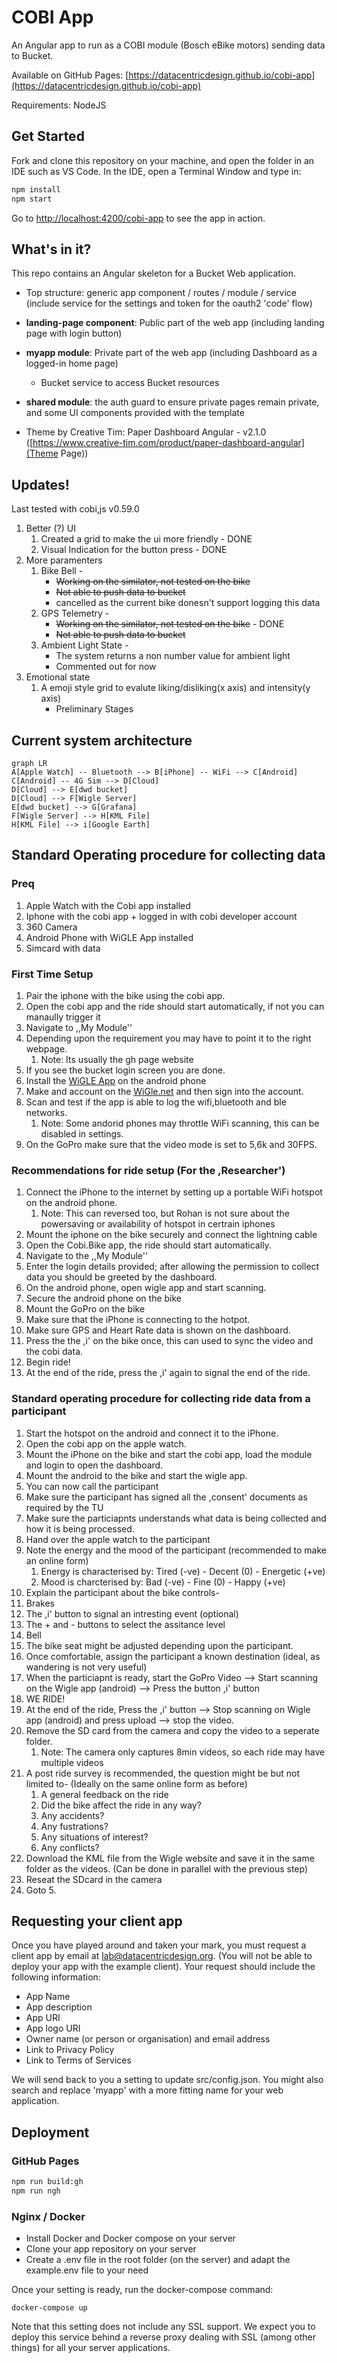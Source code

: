 # COBI App

An Angular app to run as a COBI module (Bosch eBike motors) sending data to Bucket.

Available on GitHub Pages: [https://datacentricdesign.github.io/cobi-app](https://datacentricdesign.github.io/cobi-app)

Requirements: NodeJS

## Get Started

Fork and clone this repository on your machine, and open the folder in an IDE such as VS Code. In the IDE, open a Terminal Window and type in:

```sh
npm install
npm start
```

Go to [http://localhost:4200/cobi-app](http://localhost:4200/cobi-app) to see the app in action.

## What's in it?

This repo contains an Angular skeleton for a Bucket Web application.

- Top structure: generic app component / routes / module / service (include service for the settings and token for the oauth2 'code' flow)

- **landing-page component**: Public part of the web app (including landing page with login button)
- **myapp module**: Private part of the web app (including Dashboard as a logged-in home page)
    - Bucket service to access Bucket resources
- **shared module**: the auth guard to ensure private pages remain private, and some UI components provided with the template

- Theme by Creative Tim: Paper Dashboard Angular - v2.1.0 ([https://www.creative-tim.com/product/paper-dashboard-angular](Theme Page))

## Updates!

Last tested with cobi,js v0.59.0

1. Better (?) UI
   1. Created a grid to make the ui more friendly - DONE
   2. Visual Indication for the button press - DONE
2. More paramenters
   1. Bike Bell - 
      * ~~Working on the similator, not tested on the bike~~
      * ~~Not able to push data to bucket~~
      * cancelled as the current bike donesn't support logging this data
   2. GPS Telemetry -
      * ~~Working on the similator, not tested on the bike~~ - DONE
      * ~~Not able to push data to bucket~~
   3. Ambient Light State -
      * The system returns a non number value for ambient light
      * Commented out for now
3. Emotional state
   1. A emoji style grid to evalute liking/disliking(x axis) and intensity(y axis)
      * Preliminary Stages  

## Current system architecture
```mermaid
graph LR
A[Apple Watch] -- Bluetooth --> B[iPhone] -- WiFi --> C[Android]
C[Android] -- 4G Sim --> D[Cloud]
D[Cloud] --> E[dwd bucket]
D[Cloud] --> F[Wigle Server]
E[dwd bucket] --> G[Grafana]
F[Wigle Server] --> H[KML File]
H[KML File] --> i[Google Earth]

```
## Standard Operating procedure for collecting data
### Preq
1. Apple Watch with the Cobi app installed
2. Iphone with the cobi app + logged in with cobi developer account
3. 360 Camera
4. Android Phone with WiGLE App installed
5. Simcard with data

### First Time Setup
1. Pair the iphone with the bike using the cobi app.
2. Open the cobi app and the ride should start automatically, if not you can manaully trigger it
3. Navigate to ,,My Module''
4. Depending upon the requirement you may have to point it to the right webpage.
   1. Note: Its usually the gh page website
5. If you see the bucket login screen you are done.
6. Install the [WiGLE App](https://wigle.net/tools) on the android phone
7. Make and account on the [WiGle.net](https://wigle.net/) and then sign into the account.
8. Scan and test if the app is able to log the wifi,bluetooth and ble networks.
   1. Note: Some andorid phones may throttle WiFi scanning, this can be disabled in settings.
9. On the GoPro make sure that the video mode is set to 5,6k and 30FPS.

### Recommendations for ride setup (For the ,Researcher')
1. Connect the iPhone to the internet by setting up a portable WiFi hotspot on the android phone.
   1. Note: This can reversed too, but Rohan is not sure about the powersaving or availability of hotspot in certrain iphones
2. Mount the iphone on the bike securely and connect the lightning cable
3. Open the Cobi.Bike app, the ride should start automatically.
4. Navigate to the ,,My Module''
5. Enter the login details provided; after allowing the permission to collect data you should be greeted by the dashboard.
6. On the android phone, open wigle app and start scanning.
7. Secure the android phone on the bike
8. Mount the GoPro on the bike
9. Make sure that the iPhone is connecting to the hotpot.
10. Make sure GPS and Heart Rate data is shown on the dashboard.
11. Press the the ,i' on the bike once, this can used to sync the video and the cobi data.
12. Begin ride!
13. At the end of the ride, press the ,i' again to signal the end of the ride.

### Standard operating procedure for collecting ride data from a participant
1. Start the hotspot on the android and connect it to the iPhone.
2. Open the cobi app on the apple watch.
3. Mount the iPhone on the bike and start the cobi app, load the module and login to open the dashboard.
4. Mount the android to the bike and start the wigle app.
5. You can now call the participant
6. Make sure the participant has signed all the ,consent' documents as required by the TU
7. Make sure the particiapnts understands what data is being collected and how it is being processed.
8. Hand over the apple watch to the participant
9. Note the energy and the mood of the participant (recommended to make an online form)
   1. Energy is characterised by: Tired (-ve) - Decent (0) - Energetic (+ve)
   2. Mood is charcterised by: Bad (-ve) - Fine (0) - Happy (+ve)
10. Explain the participant about the bike controls-
   1. Brakes
   2. The ,i' button to signal an intresting event (optional)
   3. The + and - buttons to select the assitance level
   4. Bell
11. The bike seat might be adjusted depending upon the participant.
12. Once comfortable, assign the participant a known destination (ideal, as wandering is not very useful)
13. When the particiapnt is ready, start the GoPro Video --> Start scanning on the Wigle app (android) --> Press the button ,i' button 
14. WE RIDE!
15. At the end of the ride, Press the ,i' button --> Stop scanning on Wigle app (android) and press upload --> stop the video.
16. Remove the SD card from the camera and copy the video to a seperate folder.
    1.  Note: The camera only captures 8min videos, so each ride may have multiple videos
17. A post ride survey is recommended, the question might be but not limited to- (Ideally on the same online form as before)
    1.  A general feedback on the ride
    2.  Did the bike affect the ride in any way?
    3.  Any accidents?
    4.  Any fustrations?
    5.  Any situations of interest?
    6.  Any conflicts?
18. Download the KML file from the Wigle website and save it in the same folder as the videos. (Can be done in parallel with the previous step)
19. Reseat the SDcard in the camera
20. Goto 5.

## Requesting your client app

Once you have played around and taken your mark, you must request a client app by email at lab@datacentricdesign.org. (You will not be able to deploy your app with the example client). Your request should include the following information:

- App Name
- App description
- App URI
- App logo URI
- Owner name (or person or organisation) and email address
- Link to Privacy Policy
- Link to Terms of Services

We will send back to you a setting to update src/config.json. You might also search and replace 'myapp' with a more fitting name for your web application.

## Deployment

### GitHub Pages

```sh
npm run build:gh
npm run ngh
```

### Nginx / Docker

- Install Docker and Docker compose on your server
- Clone your app repository on your server
- Create a .env file in the root folder (on the server) and adapt the example.env file to your need

Once your setting is ready, run the docker-compose command:

```
docker-compose up
```

Note that this setting does not include any SSL support. We expect you to deploy this service behind a reverse proxy dealing with SSL (among other things) for all your server applications.
